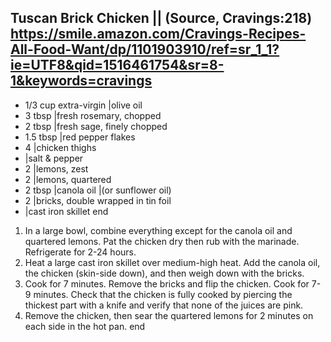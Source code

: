 ## Tuscan Brick Chicken || (Source, Cravings:218) https://smile.amazon.com/Cravings-Recipes-All-Food-Want/dp/1101903910/ref=sr_1_1?ie=UTF8&qid=1516461754&sr=8-1&keywords=cravings

- 1/3 cup extra-virgin |olive oil
- 3 tbsp |fresh rosemary, chopped
- 2 tbsp |fresh sage, finely chopped
- 1.5 tbsp |red pepper flakes
- 4 |chicken thighs
- |salt & pepper
- 2 |lemons, zest
- 2 |lemons, quartered
- 2 tbsp |canola oil |(or sunflower oil)
- 2 |bricks, double wrapped in tin foil
- |cast iron skillet
end

1. In a large bowl, combine everything except for the canola oil and quartered lemons. Pat the chicken dry then rub with the marinade. Refrigerate for 2-24 hours.
2. Heat a large cast iron skillet over medium-high heat. Add the canola oil, the chicken (skin-side down), and then weigh down with the bricks.
3. Cook for 7 minutes. Remove the bricks and flip the chicken. Cook for 7-9 minutes. Check that the chicken is fully cooked by piercing the thickest part with a knife and verify that none of the juices are pink.
4. Remove the chicken, then sear the quartered lemons for 2 minutes on each side in the hot pan.
end